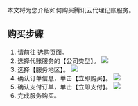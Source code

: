 
本文将为您介绍如何购买腾讯云代理记账服务。
## 购买步骤
1. 请前往 [选购页面](https://buy.cloud.tencent.com/ab)。
3.	选择代账服务的【公司类型】。
![](https://main.qcloudimg.com/raw/23891740355902e9a631a9e2ea6b23c3.png) 
4.	选择【服务地区】。
 ![](https://main.qcloudimg.com/raw/d0ec05c07ccabc201af03a1a3157a4ff.png)
5.	确认订单信息，单击【立即购买】。
![](https://main.qcloudimg.com/raw/ccee404c59d3b9158dafb5bca0d29ff2.png)
6.	确认支付订单，单击【立即支付】。
![](https://main.qcloudimg.com/raw/24ab41e5bc12e48b21aa31c8dd322c03.png)
7.	完成服务购买。


